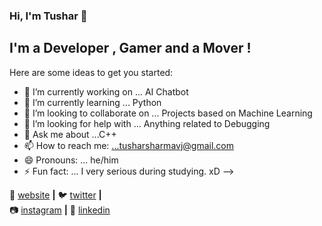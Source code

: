 ### Hi, I'm Tushar 👋

## I'm a Developer , Gamer and a Mover !



Here are some ideas to get you started:

- 🔭 I’m currently working on ... AI Chatbot
- 🌱 I’m currently learning ... Python 
- 👯 I’m looking to collaborate on ... Projects based on Machine Learning
- 🤔 I’m looking for help with ... Anything related to Debugging
- 💬 Ask me about ...C++ 
- 📫 How to reach me: ...tusharsharmavj@gmail.com 
- 😄 Pronouns: ... he/him
- ⚡ Fun fact: ... I very serious during studying. xD 
-->

🏡 [website][website] **|** 
🐦 [twitter][twitter] **|**  
📷 [instagram][instagram] **|** 
👔 [linkedin][linkedin]

[banner]: https://raw.githubusercontent.com/bradgarropy/bradgarropy/master/banner.png
[website]: https://tusharxsharma.github.io
[twitter]: https://twitter.com/tusharxsharma
[twitch]: https://steamcommunity.com/id/TusharSharma
[instagram]: https://instagram.com/jaggerxr
[linkedin]: https://linkedin.com/in/tusharsharmavj
